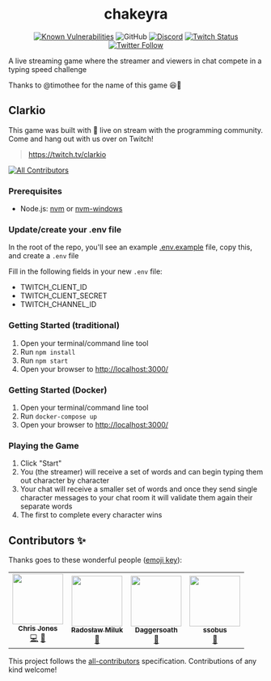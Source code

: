 <div align="center">
  
# chakeyra

[![Known Vulnerabilities](https://snyk.io/test/github/clarkio/chakeyra/badge.svg)](https://snyk.io/test/github/clarkio/chakeyra)
![GitHub](https://img.shields.io/github/license/clarkio/chakeyra)
[![Discord](https://img.shields.io/discord/421902136457035777)](https://discord.gg/xB95beJ)
[![Twitch Status](https://img.shields.io/twitch/status/clarkio)](https://twitch.tv/clarkio)
<br>
[![Twitter Follow](https://img.shields.io/twitter/follow/_clarkio?style=social)](https://twitter.com/intent/follow?screen_name=_clarkio)

</div>

A live streaming game where the streamer and viewers in chat compete in a typing speed challenge

Thanks to @timothee for the name of this game 😆🙏

## Clarkio
This game was built with 💙 live on stream with the programming community. Come and hang out with us over on Twitch!

> https://twitch.tv/clarkio

<!-- ALL-CONTRIBUTORS-BADGE:START - Do not remove or modify this section -->
[![All Contributors](https://img.shields.io/badge/all_contributors-4-orange.svg)](#contributors-)
<!-- ALL-CONTRIBUTORS-BADGE:END -->

### Prerequisites

- Node.js: [nvm](https://github.com/nvm-sh/nvm) or [nvm-windows](https://github.com/coreybutler/nvm-windows)

### Update/create your .env file

In the root of the repo, you'll see an example [.env.example](.env.example) file, copy this, and create a `.env` file

Fill in the following fields in your new `.env` file:

- TWITCH_CLIENT_ID
- TWITCH_CLIENT_SECRET
- TWITCH_CHANNEL_ID

### Getting Started (traditional)

1. Open your terminal/command line tool
1. Run `npm install`
1. Run `npm start`
1. Open your browser to [http://localhost:3000/](http://localhost:3000/)

### Getting Started (Docker)
1. Open your terminal/command line tool
1. Run `docker-compose up`
1. Open your browser to [http://localhost:3000/](http://localhost:3000/)

### Playing the Game

1. Click "Start"
1. You (the streamer) will receive a set of words and can begin typing them out character by character
1. Your chat will receive a smaller set of words and once they send single character messages to your chat room it will validate them again their separate words
1. The first to complete every character wins

## Contributors ✨

Thanks goes to these wonderful people ([emoji key](https://allcontributors.org/docs/en/emoji-key)):

<!-- ALL-CONTRIBUTORS-LIST:START - Do not remove or modify this section -->
<!-- prettier-ignore-start -->
<!-- markdownlint-disable -->
<table>
  <tr>
    <td align="center"><a href="https://c-j.tech"><img src="https://avatars0.githubusercontent.com/u/3969086?v=4?s=100" width="100px;" alt=""/><br /><sub><b>Chris Jones</b></sub></a><br /><a href="https://github.com/clarkio/chakeyra/commits?author=cmjchrisjones" title="Code">💻</a> <a href="#ideas-cmjchrisjones" title="Ideas, Planning, & Feedback">🤔</a></td>
    <td align="center"><a href="https://github.com/VibingCreator"><img src="https://avatars2.githubusercontent.com/u/72659331?v=4?s=100" width="100px;" alt=""/><br /><sub><b>Radosław Miluk</b></sub></a><br /><a href="#ideas-vibingcreator" title="Ideas, Planning, & Feedback">🤔</a></td>
    <td align="center"><a href="https://github.com/Daggersoath"><img src="https://avatars1.githubusercontent.com/u/9066690?v=4?s=100" width="100px;" alt=""/><br /><sub><b>Daggersoath</b></sub></a><br /><a href="#ideas-Daggersoath" title="Ideas, Planning, & Feedback">🤔</a></td>
    <td align="center"><a href="https://github.com/SSobus"><img src="https://avatars1.githubusercontent.com/u/1770696?v=4?s=100" width="100px;" alt=""/><br /><sub><b>ssobus</b></sub></a><br /><a href="#ideas-ssobus" title="Ideas, Planning, & Feedback">🤔</a></td>
  </tr>
</table>

<!-- markdownlint-restore -->
<!-- prettier-ignore-end -->

<!-- ALL-CONTRIBUTORS-LIST:END -->

This project follows the [all-contributors](https://github.com/all-contributors/all-contributors) specification. Contributions of any kind welcome!

